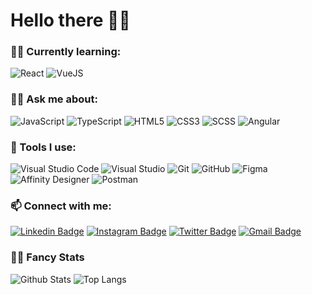 # Hello there 🐱‍💻

<!--
**oneofthedevs/oneofthedevs** is a ✨ _special_ ✨ repository because its `README.md` (this file) appears on your GitHub profile.
Here are some ideas to get you started:
-->
<!--
- 🔭 I’m currently working on ... 
- 👯 I’m looking to collaborate on ...
- 🤔 I’m looking for help with ...  
- 😄 Pronouns: ... 
- ⚡ Fun fact: 
-->

### 🐱‍💻 Currently learning:

![React](https://img.shields.io/badge/-React-black?style=flat-square&logo=react "React") ![VueJS](https://img.shields.io/badge/-Vue.js-black?style=flat-square&logo=Vue.js "VueJS")

     
### 🐱‍👤 Ask me about: 

![JavaScript](https://img.shields.io/badge/-JavaScript-black?style=flat-square&logo=javascript "JavaScript") ![TypeScript](https://img.shields.io/badge/-TypeScript-007ACC?style=flat-square&logo=typescript "TypeScript") ![HTML5](https://img.shields.io/badge/-HTML5-E34F26?style=flat-square&logo=html5&logoColor=white) ![CSS3](https://img.shields.io/badge/-CSS3-1572B6?style=flat-square&logo=css3) ![SCSS](https://img.shields.io/badge/-Scss-black?style=flat-square&logo=Sass "SCSS") ![Angular](https://img.shields.io/badge/-Angular-DD0031?style=flat-square&logo=angular "Angular")

### 🚀 Tools I use:

![Visual Studio Code](https://img.shields.io/badge/-Visual%20Studio%20Code-007ACC?style=flat-square&logo=Visual%20Studio%20Code "Visual Studio Code") ![Visual Studio](https://img.shields.io/badge/-Visual%20Studio-5C2D91?style=flat-square&logo=Visual%20Studio "Visual Studio") ![Git](https://img.shields.io/badge/-Git-black?style=flat-square&logo=git) ![GitHub](https://img.shields.io/badge/-GitHub-181717?style=flat-square&logo=github) ![Figma](https://img.shields.io/badge/-Figma-black?style=flat-square&logo=Figma "Figma") ![Affinity Designer](https://img.shields.io/badge/-Affinity%20Designer-1B72BE?style=flat-square&logo=Affinity%20Designer "Affinity Designer") ![Postman](https://img.shields.io/badge/-Postman-black?style=flat-square&logo=Postman "Postman")

### 📫 Connect with me: 

[![Linkedin Badge](https://img.shields.io/badge/-oneofthedevs-0077B5?style=flat-square&logo=Linkedin&logoColor=white&link=https://www.linkedin.com/in/oneofthedevs/ "oneofthedevs")](https://www.linkedin.com/in/oneofthedevs/) [![Instagram Badge](https://img.shields.io/badge/-oneofthedevs-E4405F?style=flat-square&logo=instagram&logoColor=white&link=https://instagram.com/oneofthedevs/ "oneofthedevs")](https://instagram.com/oneofthedevs) [![Twitter Badge](https://img.shields.io/badge/-oneofthedevs-1DA1F2?style=flat-square&logo=Twitter&logoColor=white&link=https://instagram.com/oneofthedevs/ "oneofthedevs")](https://twitter.com/oneofthedevs) [![Gmail Badge](https://img.shields.io/badge/-iamdevchhaniyara@gmail.com-c14438?style=flat-square&logo=Gmail&logoColor=white&link=mailto:iamdevchhaniyara@gmail.com "iamdevchhaniyara@gmail.com")](mailto:iamdevchhaniyara@gmail.com)

### 🐱‍🐉 Fancy Stats
![Github Stats](https://github-readme-stats.vercel.app/api?username=oneofthedevs&count_private=true&show_icons=true&include_all_commits=true)
![Top Langs](https://github-readme-stats.vercel.app/api/top-langs/?username=oneofthedevs&hide=TeX&layout=compact)
